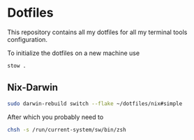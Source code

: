 # Dotfiles

This repository contains all my dotfiles for all my terminal tools configuration.

To initialize the dotfiles on a new machine use

```bash
stow .
```

## Nix-Darwin

```bash
sudo darwin-rebuild switch --flake ~/dotfiles/nix#simple
```

After which you probably need to

```bash
chsh -s /run/current-system/sw/bin/zsh
```

